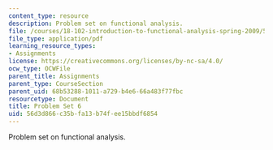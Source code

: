 ```yaml
---
content_type: resource
description: Problem set on functional analysis.
file: /courses/18-102-introduction-to-functional-analysis-spring-2009/56d3d866c35bfa13b74fee15bbdf6854_MIT18_102s09_pset06.pdf
file_type: application/pdf
learning_resource_types:
- Assignments
license: https://creativecommons.org/licenses/by-nc-sa/4.0/
ocw_type: OCWFile
parent_title: Assignments
parent_type: CourseSection
parent_uid: 68b53288-1011-a729-b4e6-66a483f77fbc
resourcetype: Document
title: Problem Set 6
uid: 56d3d866-c35b-fa13-b74f-ee15bbdf6854
---
```

Problem set on functional analysis.